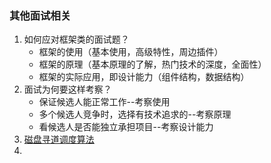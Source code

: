 ### 	其他面试相关

1. 如何应对框架类的面试题？
   + 框架的使用（基本使用，高级特性，周边插件）
   + 框架的原理（基本原理的了解，热门技术的深度，全面性）
   + 框架的实际应用，即设计能力（组件结构，数据结构）
2. 面试为何要这样考察？
   + 保证候选人能正常工作--考察使用
   + 多个候选人竞争时，选择有技术追求的--考察原理
   + 看候选人是否能独立承担项目--考察设计能力
3. [磁盘寻道调度算法](https://blog.csdn.net/qq_33945246/article/details/105217815)
4. 

